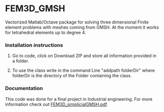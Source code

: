 # FEM3D_GMSH

Vectorized Matlab/Octave package for solving three dimensional Finite element problems with meshes coming from GMSH. At the moment it works for tetrahedral elements up to degree 4.

### Installation instructions

1. Go to code, click on Download ZIP and store all information provided in a folder.

2. To use the class write in the command Line "addpath folderDir" where folderDir is the directory of the Folder containing the class.

### Documentation

This code was done for a final project in Industrial engineering. For more information check out 
[FEM3D_simplicialGMSH.pdf](https://github.com/aleduques/FEM3D_GMSH/blob/main/TFG_ALEJANDRO_DUQUE_SALAZAR.pdf)
